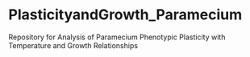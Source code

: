 # PlasticityandGrowth_Paramecium
Repository for Analysis of Paramecium Phenotypic Plasticity with Temperature and Growth Relationships
